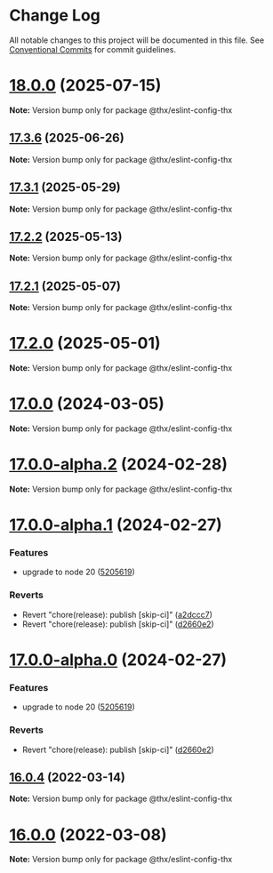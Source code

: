 # Change Log

All notable changes to this project will be documented in this file.
See [Conventional Commits](https://conventionalcommits.org) for commit guidelines.

# [18.0.0](https://github.com/thr-consulting/thr-addons/compare/v17.3.7...v18.0.0) (2025-07-15)

**Note:** Version bump only for package @thx/eslint-config-thx

## [17.3.6](https://github.com/thr-consulting/thr-addons/compare/v17.3.5...v17.3.6) (2025-06-26)

**Note:** Version bump only for package @thx/eslint-config-thx

## [17.3.1](https://github.com/thr-consulting/thr-addons/compare/v17.3.0...v17.3.1) (2025-05-29)

**Note:** Version bump only for package @thx/eslint-config-thx

## [17.2.2](https://github.com/thr-consulting/thr-addons/compare/v17.2.1...v17.2.2) (2025-05-13)

**Note:** Version bump only for package @thx/eslint-config-thx

## [17.2.1](https://github.com/thr-consulting/thr-addons/compare/v17.2.0...v17.2.1) (2025-05-07)

**Note:** Version bump only for package @thx/eslint-config-thx

# [17.2.0](https://github.com/thr-consulting/thr-addons/compare/v17.1.10...v17.2.0) (2025-05-01)

**Note:** Version bump only for package @thx/eslint-config-thx

# [17.0.0](https://github.com/thr-consulting/thr-addons/compare/v16.9.1...v17.0.0) (2024-03-05)

**Note:** Version bump only for package @thx/eslint-config-thx

# [17.0.0-alpha.2](https://github.com/thr-consulting/thr-addons/compare/v17.0.0-alpha.1...v17.0.0-alpha.2) (2024-02-28)

**Note:** Version bump only for package @thx/eslint-config-thx

# [17.0.0-alpha.1](https://github.com/thr-consulting/thr-addons/compare/v16.9.1...v17.0.0-alpha.1) (2024-02-27)

### Features

- upgrade to node 20 ([5205619](https://github.com/thr-consulting/thr-addons/commit/5205619d6d87793df27878c21474a79020d2c01f))

### Reverts

- Revert "chore(release): publish [skip-ci]" ([a2dccc7](https://github.com/thr-consulting/thr-addons/commit/a2dccc7ce54f361e6fde38f788d18297bf5cdada))
- Revert "chore(release): publish [skip-ci]" ([d2660e2](https://github.com/thr-consulting/thr-addons/commit/d2660e2913fd8e7dd06cb8b983b0b8c1bd93d682))

# [17.0.0-alpha.0](https://github.com/thr-consulting/thr-addons/compare/v16.9.1...v17.0.0-alpha.0) (2024-02-27)

### Features

- upgrade to node 20 ([5205619](https://github.com/thr-consulting/thr-addons/commit/5205619d6d87793df27878c21474a79020d2c01f))

### Reverts

- Revert "chore(release): publish [skip-ci]" ([d2660e2](https://github.com/thr-consulting/thr-addons/commit/d2660e2913fd8e7dd06cb8b983b0b8c1bd93d682))

## [16.0.4](https://github.com/thr-consulting/thr-addons/compare/v16.0.3...v16.0.4) (2022-03-14)

**Note:** Version bump only for package @thx/eslint-config-thx

# [16.0.0](https://github.com/thr-consulting/thr-addons/compare/v15.3.0...v16.0.0) (2022-03-08)

**Note:** Version bump only for package @thx/eslint-config-thx
